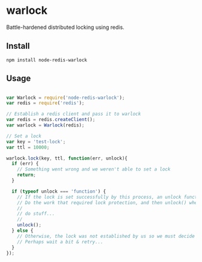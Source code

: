 warlock
=======

Battle-hardened distributed locking using redis.

## Install

    npm install node-redis-warlock

## Usage

```javascript

var Warlock = require('node-redis-warlock');
var redis = require('redis');

// Establish a redis client and pass it to warlock
var redis = redis.createClient();
var warlock = Warlock(redis);

// Set a lock
var key = 'test-lock';
var ttl = 10000;

warlock.lock(key, ttl, function(err, unlock){
  if (err) {
    // Something went wrong and we weren't able to set a lock
    return;
  }

  if (typeof unlock === 'function') {
    // If the lock is set successfully by this process, an unlock function is passed to our callback.
    // Do the work that required lock protection, and then unlock() when finished...
    //
    // do stuff...
    //
    unlock();
  } else {
    // Otherwise, the lock was not established by us so we must decide what to do
    // Perhaps wait a bit & retry...
  }
});

```
